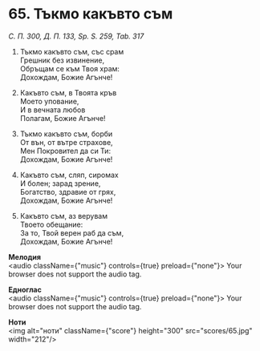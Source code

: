 # 65. Тъкмо какъвто съм

_С. П. 300, Д. П. 133, Sp. S. 259, Tab. 317_

1. Тъкмо какъвто съм, със срам  
Грешник без извинение,  
Обръщам се към Твоя храм:  
Дохождам, Божие Агънче!

2. Какъвто съм, в Твоята кръв  
Моето упование,  
И в вечната любов  
Полагам, Божие Агънче!

3. Тъкмо какъвто съм, борби  
От вън, от вътре страхове,  
Мен Покровител да си Ти:  
Дохождам, Божие Агънче!

4. Какъвто съм, сляп, сиромах  
И болен; зарад зрение,  
Богатство, здравие от грях,  
Дохождам, Божие Агънче!

5. Какъвто съм, аз верувам  
Твоето обещание:  
За то, Твой верен раб да съм,  
Дохождам, Божие Агънче!

**Мелодия**  
<audio className={"music"} controls={true} preload={"none"}>
    <source src="mp3/65.mp3" type="audio/mpeg"/>
    Your browser does not support the audio tag.
</audio>

**Едноглас**  
<audio className={"music"} controls={true} preload={"none"}>
    <source src="transp/65.mp3" type="audio/mpeg"/>
    Your browser does not support the audio tag.
</audio>

**Ноти**  
<img alt="ноти" className={"score"} height="300" src="scores/65.jpg" width="212"/>
